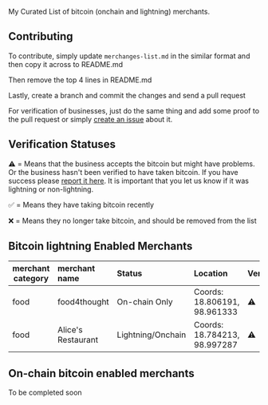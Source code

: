 My Curated List of bitcoin (onchain and lightning) merchants.

Contributing
--------------

To contribute, simply update ``merchanges-list.md`` in the similar format and then copy it across to README.md

Then remove the top 4 lines in README.md

Lastly, create a branch and commit the changes and send a pull request

For verification of businesses, just do the same thing and add some proof to the pull request or simply [create an issue](https://gitlab.com/nolim1t/bitcoin-merchants/issues/new) about it.

Verification Statuses
--------------

⚠️  = Means that the business accepts the bitcoin but might have problems. Or the business hasn't been verified to have taken bitcoin. If you have success please [report it here](https://gitlab.com/nolim1t/bitcoin-merchants/issues/new). It is important that you let us know if it was lightning or non-lightning.

✅ = Means they have taking bitcoin recently

❌ = Means they no longer take bitcoin, and should be removed from the list


Bitcoin lightning Enabled Merchants
--------------

| merchant category | merchant name      | Status              | Location                       | Verified
|-------------------|:-------------------|:--------------------|:-------------------------------|:--------------
| food              | food4thought       | On-chain Only       | Coords: 18.806191, 98.961333   | ⚠️
| food              | Alice's Restaurant | Lightning/Onchain   | Coords: 18.784213, 98.997287   | ⚠️


On-chain bitcoin enabled merchants
--------------

To be completed soon
